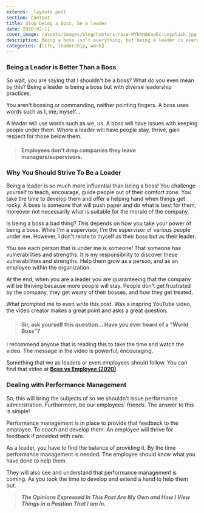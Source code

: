 ```yaml
---
extends: _layouts.post
section: content
title: Stop being a boss, be a leader
date: 2020-02-11
cover_image: /assets/images/blog/hunters-race-MYbhN8KaaEc-unsplash.jpg
description: Being a boss isn't everything, but being a leader is everything.
categories: [life, leadership, work]
---
```


### Being a Leader is Better Than a Boss

So wait, you are saying that I shouldn't be a boss? What do you even mean by this? Being a leader is being a boss but with diverse leadership practices. 

You aren't bossing or commanding, neither pointing fingers. A boss uses words such as I, me, myself... 

A leader will use words such as we, us. A boss will have issues with keeping people under them. Where a leader will have people stay, thrive, gain respect for those below them. 

> #### Employees don't drop companies they leave managers/supervisors.

### Why You Should Strive To Be a Leader

Being a leader is so much more influential than being a boss! You challenge yourself to teach, encourage, guide people out of their comfort zone. You take the time to develop them and offer a helping hand when things get rocky. A boss is someone that will push paper and do what is best for them, moreover not necessarily what is suitable for the morale of the company. 

Is being a boss a bad thing? This depends on how you take your power of being a boss. While I'm a supervisor, I'm the supervisor of various people under me. However, I don't relate to myself as their boss but as their leader. 

You see each person that is under me is someone! That someone has vulnerabilities and strengths. It is my responsibility to discover these vulnerabilities and strengths. Help them grow as a person, and as an employee within the organization. 

At the end, when you are a leader you are guaranteeing that the company will be thriving because more people will stay. People don't get frustrated by the company, they get weary of their bosses, and how they get treated. 

What prompted me to even write this post. Was a inspring YouTube video, the video creator makes a great point and asks a great question.

> #### Sir, ask yourself this question... Have you ever heard of a "World Boss"?

I recommend anyone that is reading this to take the time and watch the video. The message in the video is powerful, encouraging.

Something that we as leaders or even employees should follow. You can find that video at **[Boss vs Employee (2020) ](https://www.youtube.com/watch?v=LrVNTZ6ORm8)**

### Dealing with Performance Management

So, this will bring the subjects of so we shouldn't issue performance administration. Furthermore, be our employees' friends. The answer to this is simple!

 Performance management is in place to provide that feedback to the employee. To coach and develop them. An employee will thrive for feedback if provided with care.

As a leader, you have to find the balance of providing it. By the time performance management is needed. The employee should know what you have done to help them.

They will also see and understand that performance management is coming. As you took the time to develop and extend a hand to help them out. 

> ***The Opinions Expressed In This Post Are My Own and How I View Things in a Position That I am In.***
